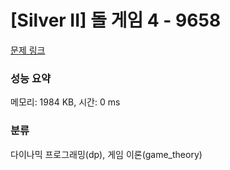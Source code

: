 # [Silver II] 돌 게임 4 - 9658 

[문제 링크](https://www.acmicpc.net/problem/9658) 

### 성능 요약

메모리: 1984 KB, 시간: 0 ms

### 분류

다이나믹 프로그래밍(dp), 게임 이론(game_theory)


